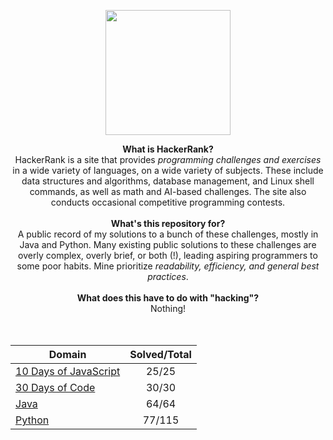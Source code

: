 <p align="center">
    <a href="https://www.hackerrank.com/_clfm_">
        <img height=200 src="https://github.com/clfm/HackerRank/blob/master/images/hackerrank-logo.jpg">
    </a>
</p>

<p align="center">
  <b>What is HackerRank?</b><br>
    HackerRank is a site that provides <i>programming challenges and exercises</i> in a wide variety of languages, on a wide variety of subjects. These include data structures and algorithms, database management, and Linux shell commands, as well as math and AI-based challenges. The site also conducts occasional competitive programming contests. <br><br>
  <b>What's this repository for?</b><br>
      A public record of my solutions to a bunch of these challenges, mostly in Java and Python. Many existing public solutions to these challenges are overly complex, overly brief, or both (!), leading aspiring programmers to some poor habits. Mine prioritize <i>readability, efficiency, and general best practices</i>. <br><br>
  <b>What does this have to do with "hacking"?</b><br>
      Nothing!<br>
  <br><br>
</p>

| Domain                                                                                                        | Solved/Total |
|---------------------------------------------------------------------------------------------------------------|:------------:|
| [10 Days of JavaScript](https://github.com/clfm/HackerRank/blob/master/10%20Days%20of%20JavaScript/README.md) |     25/25    |
| [30 Days of Code](https://github.com/clfm/HackerRank/blob/master/30%20Days%20of%20Code/README.md)             |     30/30    |
| [Java](https://github.com/clfm/HackerRank/blob/master/Java/README.md)                                         |     64/64    |
| [Python](https://github.com/clfm/HackerRank/blob/master/Python/README.md)                                     |    77/115    |
